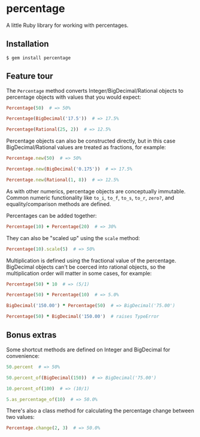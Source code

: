 percentage
==========


A little Ruby library for working with percentages.


Installation
------------

    $ gem install percentage


Feature tour
------------

The `Percentage` method converts Integer/BigDecimal/Rational objects
to percentage objects with values that you would expect:

```ruby
Percentage(50)  # => 50%

Percentage(BigDecimal('17.5'))  # => 17.5%

Percentage(Rational(25, 2))  # => 12.5%
```

Percentage objects can also be constructed directly, but in this case
BigDecimal/Rational values are treated as fractions, for example:

```ruby
Percentage.new(50)  # => 50%

Percentage.new(BigDecimal('0.175'))  # => 17.5%

Percentage.new(Rational(1, 8))  # => 12.5%
```

As with other numerics, percentage objects are conceptually immutable.
Common numeric functionality like `to_i`, `to_f`, `to_s`, `to_r`, `zero?`,
and equality/comparison methods are defined.

Percentages can be added together:

```ruby
Percentage(10) + Percentage(20)  # => 30%
```

They can also be "scaled up" using the `scale` method:

```ruby
Percentage(10).scale(5)  # => 50%
```

Multiplication is defined using the fractional value of the percentage.
BigDecimal objects can't be coerced into rational objects, so the
multiplication order will matter in some cases, for example:

```ruby
Percentage(50) * 10  # => (5/1)

Percentage(50) * Percentage(10)  # => 5.0%

BigDecimal('150.00') * Percentage(50)  # => BigDecimal('75.00')

Percentage(50) * BigDecimal('150.00')  # raises TypeError
```


Bonus extras
------------

Some shortcut methods are defined on Integer and BigDecimal for convenience:

```ruby
50.percent  # => 50%

50.percent_of(BigDecimal(150))  # => BigDecimal('75.00')

10.percent_of(100)  # => (10/1)

5.as_percentage_of(10)  # => 50.0%
```

There's also a class method for calculating the percentage change between two values:

```ruby
Percentage.change(2, 3)  # => 50.0%
```
